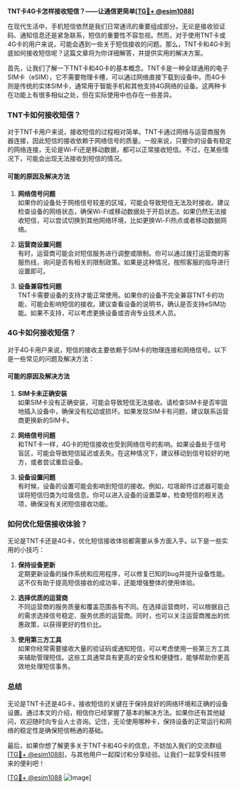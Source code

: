 **TNT卡4G卡怎样接收短信？——让通信更简单[[TG💪+ @esim1088](https://t.me/s/esim1088)]**

在现代生活中，手机短信依然是我们日常通讯的重要组成部分。无论是接收验证码、通知信息还是紧急联系，短信的重要性不容忽视。然而，对于使用TNT卡或4G卡的用户来说，可能会遇到一些关于短信接收的问题。那么，TNT卡和4G卡到底如何接收短信呢？这篇文章将为你详细解答，并提供实用的解决方案。

首先，让我们了解一下TNT卡和4G卡的基本概念。TNT卡是一种全球通用的电子SIM卡（eSIM），它不需要物理卡槽，可以通过网络直接下载到设备中。而4G卡则是传统的实体SIM卡，通常用于智能手机和其他支持4G网络的设备。这两种卡在功能上有很多相似之处，但在实际使用中也存在一些差异。

### TNT卡如何接收短信？

对于TNT卡用户来说，接收短信的过程相对简单。TNT卡通过网络与运营商服务器连接，因此短信的接收依赖于网络信号的质量。一般来说，只要你的设备有稳定的网络连接，无论是Wi-Fi还是移动数据，都可以正常接收短信。不过，在某些情况下，可能会出现无法接收到短信的情况。

#### 可能的原因及解决方法

1. **网络信号问题**  
   如果你的设备处于网络信号较差的区域，可能会导致短信无法及时接收。建议检查设备的网络状态，确保Wi-Fi或移动数据处于开启状态。如果仍然无法接收短信，可以尝试切换到其他网络环境，比如更换Wi-Fi热点或者移动数据网络。

2. **运营商设置问题**  
   有时，运营商可能会对短信服务进行调整或限制。你可以通过拨打运营商的客服热线，询问是否有相关的限制政策。如果是这种情况，按照客服的指导进行设置即可。

3. **设备兼容性问题**  
   TNT卡需要设备的支持才能正常使用。如果你的设备不完全兼容TNT卡的功能，可能会影响短信的接收。建议查看设备的说明书，确认是否支持eSIM功能。如果不支持，可以考虑更换设备或咨询专业技术人员。

### 4G卡如何接收短信？

对于4G卡用户来说，短信的接收主要依赖于SIM卡的物理连接和网络信号。以下是一些常见的问题及解决方法：

#### 可能的原因及解决方法

1. **SIM卡未正确安装**  
   如果SIM卡没有正确安装，可能会导致短信无法接收。请检查SIM卡是否牢固地插入设备中，确保没有松动或损坏。如果发现SIM卡有问题，建议联系运营商更换新的SIM卡。

2. **网络信号问题**  
   和TNT卡一样，4G卡的短信接收也受到网络信号的影响。如果设备处于信号盲区，可能会导致短信延迟或丢失。在这种情况下，建议移动到信号较好的地方，或者尝试重启设备。

3. **设备设置问题**  
   有时候，设备的设置可能会影响到短信的接收。例如，垃圾邮件过滤器可能会误将短信归类为垃圾信息。你可以进入设备的设置菜单，检查短信的相关选项，确保没有关闭短信接收功能。

### 如何优化短信接收体验？

无论是TNT卡还是4G卡，优化短信接收体验都需要从多方面入手。以下是一些实用的小技巧：

1. **保持设备更新**  
   定期更新设备的操作系统和应用程序，可以修复已知的bug并提升设备性能。这不仅有助于提高短信接收的成功率，还能增强整体的使用体验。

2. **选择优质的运营商**  
   不同运营商的服务质量和覆盖范围各有不同。在选择运营商时，可以根据自己的需求选择信号稳定、服务优质的运营商。同时，也可以关注运营商推出的优惠政策，以获得更好的性价比。

3. **使用第三方工具**  
   如果你经常需要接收大量的验证码或通知短信，可以考虑使用一些第三方工具来辅助管理短信。这些工具通常具有更高的安全性和便捷性，能够帮助你更高效地处理短信事务。

### 总结

无论是TNT卡还是4G卡，接收短信的关键在于保持良好的网络环境和正确的设备设置。通过本文的介绍，相信你已经掌握了基本的解决方法。如果你还有其他疑问，欢迎随时向专业人士咨询。记住，无论使用哪种卡，保持设备的正常运行和网络的稳定性是确保短信畅通的基础。

最后，如果你想了解更多关于TNT卡和4G卡的信息，不妨加入我们的交流群组[[TG💪+ @esim1088](https://t.me/s/esim1088)]，与其他用户一起探讨和分享经验。让我们一起享受科技带来的便利吧！

[[TG💪+ @esim1088](https://t.me/s/esim1088) ![Image](https://i.postimg.cc/4NQfJmqS/Snipaste-2025-05-13-00-14-12.png)]